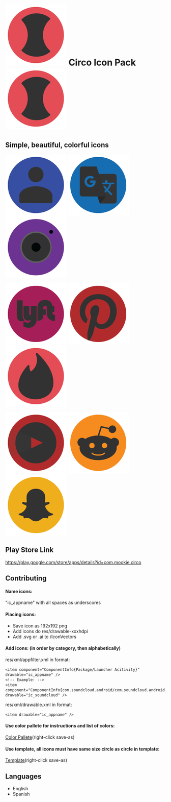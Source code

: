 ![Circo](res/drawable-xxxhdpi/ic_circo.png) Circo Icon Pack ![Circo](res/drawable-xxxhdpi/ic_circo.png)
===========================


## Simple, beautiful, colorful icons

![](res/drawable-xxxhdpi/ic_contacts.png)
![](res/drawable-xxxhdpi/ic_google_translate.png)
![](res/drawable-xxxhdpi/ic_camera.png)

![](res/drawable-xxxhdpi/ic_lyft.png)
![](res/drawable-xxxhdpi/ic_pintrest.png)
![](res/drawable-xxxhdpi/ic_tinder.png)

![](res/drawable-xxxhdpi/ic_youtube_music.png)
![](res/drawable-xxxhdpi/ic_reddit_official_app.png)
![](res/drawable-xxxhdpi/ic_snapchat.png)

## Play Store Link
https://play.google.com/store/apps/details?id=com.mookie.circo

## Contributing
#### Name icons: 
"ic_appname" with all spaces as underscores

#### Placing icons:
- Save icon as 192x192 png
- Add icons do res/drawable-xxxhdpi
- Add .svg or .ai to /IconVectors

#### Add icons: (in order by category, then alphabetically)

res/xml/appfilter.xml in format:
```
<item component="ComponentInfo{Package/Launcher Acitivity}" drawable="ic_appname" />
<!-- Example: -->
<item component="ComponentInfo{com.soundcloud.android/com.soundcloud.android.main.LauncherActivity}" drawable="ic_soundcloud" />
```

res/xml/drawable.xml in format:
```
<item drawable="ic_appname" />
```

#### Use color pallete for instructions and list of colors:

[Color Pallete](CircoPromo/Circo-Pallet.svg)(right-click save-as)

#### Use template, all icons must have same size circle as circle in template:

[Template](CircoPromo/circo-template.svg)(right-click save-as)


## Languages
- English
- Spanish
